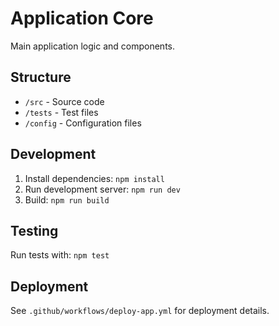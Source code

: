 # Application Core

Main application logic and components.

## Structure
- `/src` - Source code
- `/tests` - Test files
- `/config` - Configuration files

## Development
1. Install dependencies: `npm install`
2. Run development server: `npm run dev`
3. Build: `npm run build`

## Testing
Run tests with: `npm test`

## Deployment
See `.github/workflows/deploy-app.yml` for deployment details.





